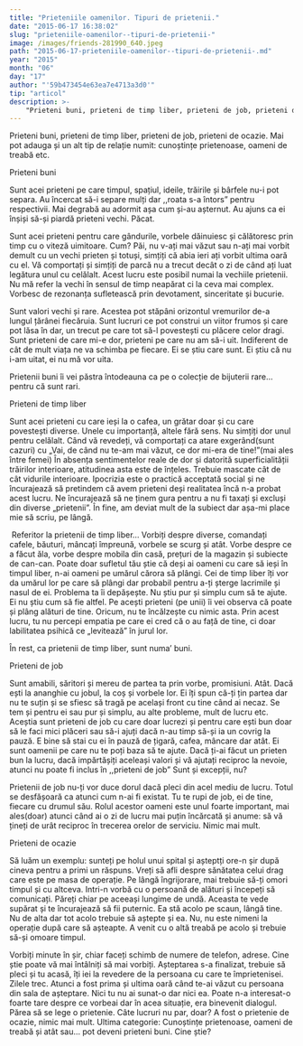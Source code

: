```yaml
---
title: "Prieteniile oamenilor. Tipuri de prietenii."
date: "2015-06-17 16:38:02"
slug: "prieteniile-oamenilor--tipuri-de-prietenii-"
image: /images/friends-281990_640.jpeg
path: "2015-06-17-prieteniile-oamenilor--tipuri-de-prietenii-.md"
year: "2015"
month: "06"
day: "17"
author: "'59b473454e63ea7e4713a3d0'"
tip: "articol"
description: >-
    "Prieteni buni, prieteni de timp liber, prieteni de job, prieteni de ocazie. Mai pot adauga și un alt tip de relație numit  cunoștințe prietenoase, oameni de treabă etc.Prieteni buniSunt acei prieten"
---
```

<div class="kg-card-markdown"><p>Prieteni buni, prieteni de timp liber, prieteni de job, prieteni de ocazie. Mai pot adauga și un alt tip de relație numit: cunoștințe prietenoase, oameni de treabă etc.</p>
<p>Prieteni buni</p>
<p>Sunt acei prieteni pe care timpul, spațiul, ideile, trăirile și bârfele nu-i pot separa. Au încercat să-i separe mulți dar ,,roata s-a întors” pentru respectivii. Mai degrabă au adormit așa cum și-au așternut. Au ajuns ca ei înșiși să-și piardă prieteni vechi. Păcat.</p>
<p>Sunt acei prieteni pentru care gândurile, vorbele dăinuiesc și călătoresc prin timp cu o viteză uimitoare. Cum? Păi, nu v-ați mai văzut sau n-ați mai vorbit demult cu un vechi prieten și totuși, simțiți că abia ieri ați vorbit ultima oară cu el. Vă comportați și simțiți de parcă nu a trecut decât o zi de când ați luat legătura unul cu celălalt. Acest lucru este posibil numai la vechiile prietenii. Nu mă refer la vechi în sensul de timp neapărat ci la ceva mai complex. Vorbesc de rezonanța sufletească prin devotament, sinceritate și bucurie.</p>
<p>Sunt valori vechi și rare. Acestea pot stăpâni orizontul vremurilor de-a lungul țărânei fiecăruia. Sunt lucruri ce pot construi un viitor frumos și care pot lăsa în dar, un trecut pe care tot să-l povestești cu plăcere celor dragi. Sunt prieteni de care mi-e dor, prieteni pe care nu am să-i uit. Indiferent de cât de mult viața ne va schimba pe fiecare. Ei se știu care sunt. Ei știu că nu i-am uitat, ei nu mă vor uita.</p>
<p>Prietenii buni îi vei păstra întodeauna ca pe o colecție de bijuterii rare… pentru că sunt rari. </p>
<p>Prieteni de timp liber</p>
<p>Sunt acei prieteni cu care ieși la o cafea, un grătar doar și cu care povestești diverse. Unele cu importanță, altele fără sens. Nu simțiți dor unul pentru celălalt. Când vă revedeți, vă comportați ca atare exgerând(sunt cazuri) cu „Vai, de când nu te-am mai văzut, ce dor mi-era de tine!”(mai ales între femei) În absența sentimentelor reale de dor și datorită superficialității trăirilor interioare, atitudinea asta este de înțeles. Trebuie mascate cât de cât vidurile interioare. Ipocrizia este o practică acceptată social și ne încurajează să pretindem că avem prieteni deși realitatea încă n-a probat acest lucru. Ne încurajează să ne ținem gura pentru a nu fi taxați și excluși din diverse „prietenii”. În fine, am deviat mult de la subiect dar așa-mi place mie să scriu, pe lângă.</p>
<p>​ Referitor la prietenii de timp liber… Vorbiți despre diverse, comandați cafele, băuturi, mâncați împreună, vorbele se scurg și atât. Vorbe despre ce a făcut ăla, vorbe despre mobila din casă, prețuri de la magazin și subiecte de can-can. Poate doar sufletul tău știe că deși ai oameni cu care să ieși în timpul liber, n-ai oameni pe umărul cărora să plângi. Cei de timp liber îți vor da umărul lor pe care să plângi dar probabil pentru a-ți șterge lacrimile și nasul de ei. Problema ta îi depășește. Nu știu pur și simplu cum să te ajute. Ei nu știu cum să fie altfel. Pe acești prieteni (pe unii) îi vei observa că poate și plâng alături de tine. Oricum, nu te încălzește cu nimic asta. Prin acest lucru, tu nu percepi empatia pe care ei cred că o au față de tine, ci doar labilitatea psihică ce „levitează” în jurul lor.</p>
<p>În rest, ca prietenii de timp liber, sunt numa’ buni.</p>
<p> Prieteni de job</p>
<p>Sunt amabili, săritori și mereu de partea ta prin vorbe, promisiuni. Atât. Dacă ești la ananghie cu jobul, la coș și vorbele lor. Ei îți spun că-ți țin partea dar nu te suțin și se sfiesc să tragă pe același front cu tine când ai necaz. Se tem și pentru ei sau pur și simplu, au alte probleme, mult de lucru etc. Aceștia sunt prieteni de job cu care doar lucrezi și pentru care ești bun doar să le faci mici plăceri sau să-i ajuți dacă n-au timp să-și ia un covrig la pauză. E bine să stai cu ei în pauză de țigară, cafea, mâncare dar atât. Ei sunt oamenii pe care nu te poți baza să te ajute. Dacă ți-ai făcut un prieten bun la lucru, dacă impărtășiți aceleași valori și vă ajutați reciproc la nevoie, atunci nu poate fi inclus în ,,prieteni de job” Sunt și excepții, nu?</p>
<p>Prietenii de job nu-ți vor duce dorul dacă pleci din acel mediu de lucru. Totul se desfășoară ca atunci cum n-ai fi existat. Tu te rupi de job, ei de tine, fiecare cu drumul său. Rolul acestor oameni este unul foarte important, mai ales(doar) atunci când ai o zi de lucru mai puțin încărcată și anume: să vă țineți de urât reciproc în trecerea orelor de serviciu. Nimic mai mult. </p>
<p>Prieteni de ocazie</p>
<p>Să luăm un exemplu: sunteți pe holul unui spital și așteptți ore-n șir după cineva pentru a primi un răspuns. Vreți să afli despre sănătatea celui drag care este pe masa de operație. Pe lângă îngrijorare, mai trebuie să-ți omori timpul și cu altceva. Intri-n vorbă cu o persoană de alături și începeți să comunicați. Păreți chiar pe aceeași lungime de undă. Aceasta te vede supărat și te încurajează să fii puternic. Ea stă acolo pe scaun, lângă tine. Nu de alta dar tot acolo trebuie să aștepte și ea. Nu, nu este nimeni la operație după care să așteapte. A venit cu o altă treabă pe acolo și trebuie să-și omoare timpul.</p>
<p>Vorbiți minute în șir, chiar faceți schimb de numere de telefon, adrese. Cine știe poate vă mai întâlniți să mai vorbiți. Așteptarea s-a finalizat, trebuie să pleci și tu acasă, îți iei la revedere de la persoana cu care te împrietenisei. Zilele trec. Atunci a fost prima și ultima oară când te-ai văzut cu persoana din sala de așteptare. Nici tu nu ai sunat-o dar nici ea. Poate n-a interesat-o foarte tare despre ce vorbeai dar în acea situație, era binevenit dialogul. Părea să se lege o prietenie. Câte lucruri nu par, doar? A fost o prietenie de ocazie, nimic mai mult. Ultima categorie: Cunoștințe prietenoase, oameni de treabă și atât sau… pot deveni prieteni buni. Cine știe?</p>
</div>
    